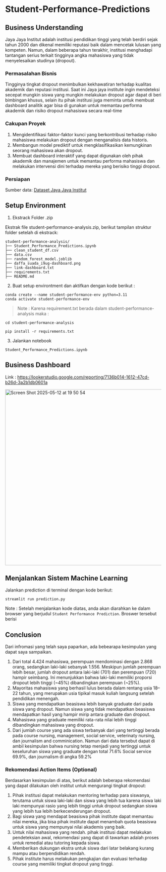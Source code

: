 # Student-Performance-Predictions

## Business Understanding
Jaya Jaya Institut adalah institusi pendidikan tinggi yang telah berdiri sejak tahun 2000 dan dikenal memiliki reputasi baik dalam mencetak lulusan yang kompeten. Namun, dalam beberapa tahun terakhir, institusi menghadapi tantangan serius terkait tingginya angka mahasiswa yang tidak menyelesaikan studinya (dropout).


### Permasalahan Bisnis
Tingginya tingkat dropout menimbulkan kekhawatiran terhadap kualitas akademik dan reputasi institusi. Saat ini Jaya jaya institute ingin mendeteksi secepat mungkin siswa yang mungkin melakukan dropout agar dapat di beri bimbingan khusus, selain itu pihak institusi juga meminta untuk membuat dashboard analitik agar bisa di gunakan untuk memantau performa akademik dan risiko dropout mahasiswa secara real-time


### Cakupan Proyek
1. Mengidentifikasi faktor-faktor kunci yang berkontribusi terhadap risiko mahasiswa melakukan dropout dengan menganalisis data historis.
2. Membangun model prediktif untuk mengklasifikasikan kemungkinan seorang mahasiswa akan dropout.
3. Membuat dashboard interaktif yang dapat digunakan oleh pihak akademik dan manajemen untuk memantau performa mahasiswa dan melakukan intervensi dini terhadap mereka yang berisiko tinggi dropout.


### Persiapan

Sumber data: [Dataset Jaya Jaya Institut](https://github.com/dicodingacademy/dicoding_dataset/blob/main/students_performance/data.csv)


## Setup Environment
1. Ekstrack Folder .zip

Ekstrak file student-performance-analysis.zip, berikut tampilan struktur folder setelah di ekstrack:

```
student-performance-analysis/
├── Student_Performance_Predictions.ipynb
├── clean_student_df.csv
├── data.csv
├── random_forest_model.joblib
├── daffa_suada_i9ug-dashboard.png       
├── link-dashboard.txt                     
├── requirements.txt                      
├── README.md                             
```
2. Buat setup environtment dan aktifkan dengan kode berikut :
```
conda create --name student-performance-env python=3.11
conda activate student-performance-env
```
> Note : Karena requirement.txt berada dalam student-performance-analysis maka :
```
cd student-performance-analysis
```
```
pip install -r requirements.txt
```

3. Jalankan notebook
```
Student_Performance_Predictions.ipynb
```

## Business Dashboard
Link : https://lookerstudio.google.com/reporting/7136b014-1612-47cd-b26d-3a2b1db0601a

<img width="566" alt="Screen Shot 2025-05-12 at 19 50 54" src="https://github.com/user-attachments/assets/6db2c72b-e673-4ad4-b9ff-8e4e0efbc787" />


## Menjalankan Sistem Machine Learning
Jalankan prediction di terminal dengan kode berikut:
```
streamlit run prediction.py
```
Note : Setelah menjalankan kode diatas, anda akan diarahkan ke dalam browser yang berjudul `Student Performance Prediction`. Broswer tersebut berisi

## Conclusion

Dari infromasi yang telah saya paparkan, ada bebearapa kesimpulan yang dapat saya sampaikan. 
1. Dari total 4.424 mahasiswa, perempuan mendominasi dengan 2.868 orang, sedangkan laki-laki sebanyak 1.556. Meskipun jumlah perempuan lebih besar, jumlah dropout antara laki-laki (701) dan perempuan (720) hampir seimbang. Ini menunjukkan bahwa laki-laki memiliki proporsi dropout lebih tinggi (~45%) dibandingkan perempuan (~25%).
2. Mayoritas mahasiswa yang berhasil lulus berada dalam rentang usia 18–22 tahun, yang merupakan usia tipikal masuk kuliah langsung setelah pendidikan menengah. 
3. Siswa yang mendapatkan beasiswa lebih banyak graduate dari pada siswa yang dropout. Namun siswa yang tidak mendapatkan beasiswa mendapatkan hasil yang hampir mirip antara graduate dan dropout.
4. Mahasiswa yang graduate memiliki rata-rata nilai lebih tinggi dibandingkan mahasiswa yang dropout.
5. Dari jumlah course yang ada siswa terbanyak dari yang tertinggi berada pada course nursing, management, social service, veterinaty nursing, dan journalism and comminication. Namun dari data tersebut dapat di ambil kesimpulan bahwa nursing tetap menjadi yang tertinggi untuk keseluruhan siswa yang graduate dengan total 71.6% Social service 69.9%, dan journalism di angka 59.2% 

### Rekomendasi Action Items (Optional)

Berdasarkan kesimpulan di atas, berikut adalah beberapa rekomendasi yang dapat dilakukan oleh institut untuk mengurangi tingkat dropout:
1. Pihak institusi dapat melakukan mentoring terhadap para siswanya, terutama untuk siswa laki-laki dan siswa yang lebih tua karena siswa laki laki mempunyai rasio yang lebih tinggi untuk dropout sedangkan siswa yang lebih tua lebih berkecenderungan dropout.
2. Bagi siswa yang mendapat beasiswa pihak institute dapat memantau nilai mereka, jika bisa pihak institute dapat menambah quota beasiswa untuk siswa yang mempunyai nilai akademis yang baik.
3. Untuk nilai mahasiswa yang rendah. pihak institusi dapat melakukan pendeteksian awal, rekomendasi yang dapat di tawarkan adalah proses untuk remedial atau tutoring kepada siswa.
4. Memberikan dukungan ekstra untuk siswa dari latar belakang kurang mampu atau berpendidikan rendah.
5. Pihak institute harus melakukan pengkajian dan evaluasi terhadap course yang memiliki tingkat dropout yang tinggi.
